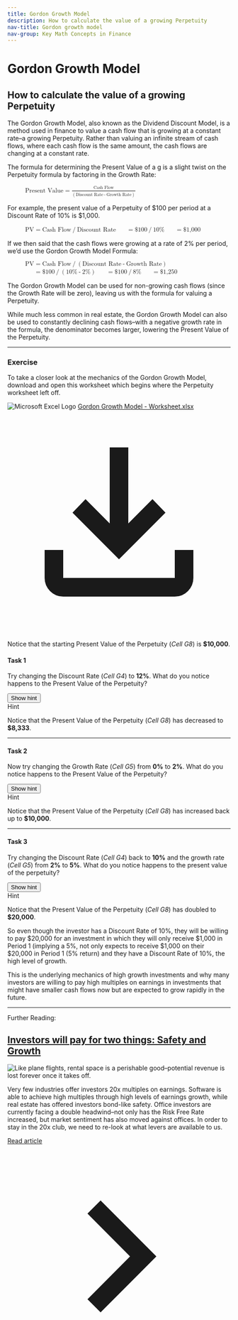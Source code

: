 ```yaml
---
title: Gordon Growth Model
description: How to calculate the value of a growing Perpetuity
nav-title: Gordon growth model
nav-group: Key Math Concepts in Finance
---
```


# Gordon Growth Model

## How to calculate the value of a growing Perpetuity

The Gordon Growth Model, also known as the Dividend Discount Model, is a
method used in finance to value a cash flow that is growing at a constant
rate–a growing Perpetuity. Rather than valuing an infinite stream of cash
flows, where each cash flow is the same amount, the cash flows are
changing at a constant rate.

The formula for determining the Present Value of a g is a slight twist on
the Perpetuity formula by factoring in the Growth Rate:

<figure>
  <div class="w-1/2 flex flex-col place-items-start gap-4">
    <math>
      <mi>Present Value</mi>
      <mo>=</mo>
      <mfrac>
        <mpadded height="1.2em" voffset="0.2em">
          <mi>Cash Flow</mi>
        </mpadded>
        <mpadded height="1.1em">
          <mrow>
            <mo>(</mo>
            <mi>Discount Rate</mi>
            <mo>-</mo>
            <mi>Growth Rate</mi>
            <mo>)</mo>
          </mrow>
        </mpadded>
      </mfrac>
    </math>
  </div>
</figure>

For example, the present value of a Perpetuity of $100 per period at a
Discount Rate of 10% is $1,000.

<figure>
  <div class="w-1/2 flex flex-col place-items-start gap-4">
    <math>
      <mi>PV</mi>
      <mo>=</mo>
      <mi>Cash Flow</mi>
      <mo>/</mo>
      <mi>Discount Rate</mi>
    </math>
    <math>
      <mphantom>
        <mi>PV</mi>
      </mphantom>
      <mo>=</mo>
      <mn>$100</mn>
      <mo>/</mo>
      <mn>10%</mn>
    </math>
    <math>
      <mphantom>
        <mi>PV</mi>
      </mphantom>
      <mo>=</mo>
      <mn>$1,000</mn>
    </math>
  </div>
</figure>

If we then said that the cash flows were growing at a rate of 2% per
period, we’d use the Gordon Growth Model Formula:

<figure>
  <div class="w-1/2 flex flex-col place-items-start gap-4">
    <math>
      <mi>PV</mi>
      <mo>=</mo>
      <mi>Cash Flow</mi>
      <mo>/</mo>
      <mo>(</mo>
      <mi>Discount Rate</mi>
      <mo>-</mo>
      <mi>Growth Rate</mi>
      <mo>)</mo>
    </math>
    <math>
      <mphantom>
        <mi>PV</mi>
      </mphantom>
      <mo>=</mo>
      <mn>$100</mn>
      <mo>/</mo>
      <mo>(</mo>
      <mn>10%</mn>
      <mo>-</mo>
      <mn>2%</mn>
      <mo>)</mo>
    </math>
    <math>
      <mpadded width="135%">
        <mphantom>
          <mi>PV</mi>
        </mphantom>
      </mpadded>
      <mo>=</mo>
      <mn>$100</mn>
      <mo>/</mo>
      <mn>8%</mn>
    </math>
    <math>
      <mpadded width="135%">
        <mphantom>
          <mi>PV</mi>
        </mphantom>
      </mpadded>
      <mo>=</mo>
      <mn>$1,250</mn>
    </math>
  </div>
</figure>

The Gordon Growth Model can be used for non-growing cash flows (since the
Growth Rate will be zero), leaving us with the formula for valuing a
Perpetuity.

While much less common in real estate, the Gordon Growth Model can also
be used to constantly declining cash flows–with a negative growth rate in
the formula, the denominator becomes larger, lowering the Present Value
of the Perpetuity.

<hr class="mt-2 mb-6 border-gray-300">

### Exercise

To take a closer look at the mechanics of the Gordon Growth Model,
download and open this worksheet which begins where the Perpetuity
worksheet left off.

<div class="documentation-download">
  <img src="/img/integration/excel.svg" alt="Microsoft Excel Logo" class="h-10">
  <a download href="/sheets/ReturnSuite - Gordon Growth Model - Worksheet.xlsx">Gordon Growth Model - Worksheet.xlsx</a>
  <a download href="/sheets/ReturnSuite - Gordon Growth Model - Worksheet.xlsx" title="Download" class="ml-auto hover:bg-gray-100 hover:text-gray-800 rounded-full p-2">
    <svg class="inline-block h-8" viewBox="0 -960 960 960" fill="currentColor">
      <path d="M480-320 280-520l56-58 104 104v-326h80v326l104-104 56 58-200 200ZM240-160q-33 0-56.5-23.5T160-240v-120h80v120h480v-120h80v120q0 33-23.5 56.5T720-160H240Z"></path>
    </svg>
  </a>
</div>

Notice that the starting Present Value of the Perpetuity (<i>Cell G8</i>)
is **$10,000**.

#### Task 1

Try changing the Discount Rate (<i>Cell G4</i>) to **12%**. What do
you notice happens to the Present Value of the Perpetuity?

<div x-data="{showHint: false}" class="pb-4">
  <button type="button" @click="showHint = true" x-show="!showHint" class="button font-medium">
    Show hint
  </button>
  <div x-show="showHint" class="border border-green-500 rounded-md p-6">
    <span class="text-lg font-medium text-green-500 tracking-wide">Hint</span>
    <p>
      Notice that the Present Value of the Perpetuity (<i>Cell G8</i>) has
      decreased to <b>$8,333</b>.
    </p>
  </div>
</div>

<hr class="mt-2 mb-6 border-gray-300">

#### Task 2

Now try changing the Growth Rate (<i>Cell G5</i>) from **0%** to **2%**. What do
you notice happens to the Present Value of the Perpetuity?

<div x-data="{showHint: false}" class="pb-4">
  <button type="button" @click="showHint = true" x-show="!showHint" class="button font-medium">
    Show hint
  </button>
  <div x-show="showHint" class="border border-green-500 rounded-md p-6">
    <span class="text-lg font-medium text-green-500 tracking-wide">Hint</span>
    <p>
      Notice that the Present Value of the Perpetuity (<i>Cell G8</i>) has
      increased back up to <b>$10,000</b>.
    </p>
  </div>
</div>

<hr class="mt-2 mb-6 border-gray-300">

#### Task 3

Try changing the Discount Rate (<i>Cell G4</i>) back to **10%** and the growth
rate (<i>Cell G5</i>) from **2%** to **5%**. What do you notice happens to the
present value of the perpetuity?

<div x-data="{showHint: false}" class="pb-4">
  <button type="button" @click="showHint = true" x-show="!showHint" class="button font-medium">
    Show hint
  </button>
  <div x-show="showHint" class="border border-green-500 rounded-md p-6">
    <span class="text-lg font-medium text-green-500 tracking-wide">Hint</span>
    <p>
      Notice that the Present Value of the Perpetuity (<i>Cell G8</i>) has
      doubled to <b>$20,000</b>.
    </p>
    <p>
      So even though the investor has a Discount Rate of 10%, they will be
      willing to pay $20,000 for an investment in which they will only
      receive $1,000 in Period 1 (implying a 5%, not only expects to
      receive $1,000 on their $20,000 in Period 1 (5% return) and they
      have a Discount Rate of 10%, the high level of growth.
    </p>
    <p>
      This is the underlying mechanics of high growth investments and why
      many investors are willing to pay high multiples on earnings in
      investments that might have smaller cash flows now but are expected
      to grow rapidly in the future.
    </p>
  </div>
</div>

<hr class="mt-2 mb-6 border-gray-300">

<div class="flex">
  <aside class="rounded-md border border-gray-300 shadow-lg px-6 py-4 w-3/4">
    <span style="padding-top: 0; padding-bottom: 0" class="text-gray-900 font-medium text-base">Further Reading:</span>
    <h2 class="py-2"><a target="_blank" href="#">Investors will pay for two things: Safety and Growth</a></h2>
    <img src="/img/blog/2024-03-28/balance-between-a-secure-investment-and-high-growth-opportunity.webp" alt="Like plane flights, rental space is a perishable good–potential revenue is lost forever once it takes off." class="rounded-md shadow-sm">
    <p class="text-gray-900 text-sm">
      Very few industries offer investors 20x multiples on earnings.
      Software is able to achieve high multiples through high levels of
      earnings growth, while real estate has offered investors bond-like
      safety. Office investors are currently facing a double headwind–not
      only has the Risk Free Rate increased, but market sentiment has also
      moved against offices. In order to stay in the 20x club, we need to
      re-look at what levers are available to us.
    </p>
    <a target="_blank" href="#" class="flex place-items-center hover:underline">
      <span class="text-base">Read article</span>
      <svg class="inline-block h-6" viewBox="0 0 24 24" fill="currentColor">
        <path d="M10.02 6L8.61 7.41 13.19 12l-4.58 4.59L10.02 18l6-6-6-6z"></path>
      </svg>
    </a>
  </aside>
</div>
